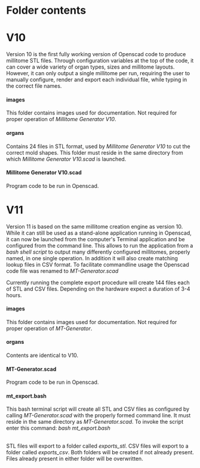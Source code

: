 # Folder contents

# V10

Version 10 is the first fully working version of Openscad code to produce millitome STL files. Through configuration variables at the top of the code, it can cover a wide variety of organ types, sizes and millitome layouts. However, it can only output a single millitome per run, requiring the user to manually configure, render and export each individual file, while typing in the correct file names.

<h4>images</h4>
This folder contains images used for documentation. Not required for proper operation of <em>Millitome Generator V10</em>.

<h4>organs</h4>
Contains 24 files in STL format, used by <em>Millitome Generator V10</em> to cut the correct mold shapes. This folder must reside in the same directory from which <em>Millitome Generator V10.scad </em> is launched.

<h4>Millitome Generator V10.scad</h4>
Program code to be run in Openscad.

# V11

Version 11 is based on the same millitome creation engine as version 10. While it can still be used as a stand-alone application running in Openscad, it can now be launched from the computer's Terminal application and be configured from the command line. This allows to run the application from a <em>bash shell script</em> to output many differently configured millitomes, properly named, in one single operation. In addition it will also create matching lookup files in CSV format. To facilitate commandline usage the Openscad code file was renamed to <em>MT-Generator.scad</em>

Currently running the complete export procedure will create 144 files each of STL and CSV files. Depending on the hardware expect a duration of 3-4 hours.

<h4>images</h4>
This folder contains images used for documentation. Not required for proper operation of <em>MT-Generator</em>.

<h4>organs</h4>
Contents are identical to V10.

<h4>MT-Generator.scad</h4>
Program code to be run in Openscad.

<h4>mt_export.bash</h4>
This bash terminal script will create all STL and CSV files as configured by calling <em>MT-Generator.scad</em> with the properly formed command line. It must reside in the same directory as <em>MT-Generator.scad</em>. To invoke the script enter this command: <em>bash mt_export.bash</em><br><br>

STL files will export to a folder called <em>exports_stl</em>. CSV files will export to a folder called <em>exports_csv</em>. Both folders will be created if not already present. Files already present in either folder will be overwritten.
